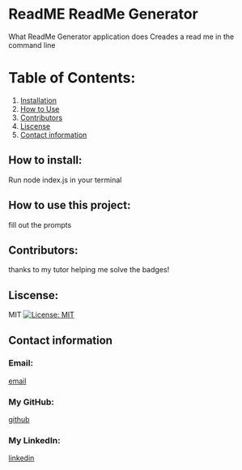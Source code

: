 
# ReadME ReadMe Generator
What ReadMe Generator application does
Creades a read me in the command line

# Table of Contents:
1. [Installation](#how-to-install)
2. [How to Use](#how-to-use-this-project)
3. [Contributors](#contributors)
4. [Liscense](#liscense)
5. [Contact information](#contact-information)

## How to install:
Run node index.js in your terminal

## How to use this project:
fill out the prompts

## Contributors:
thanks to my tutor helping me solve the badges!

## Liscense:
MIT
[![License: MIT](https://img.shields.io/badge/License-MIT-yellow.svg)](https://opensource.org/licenses/MIT)

## Contact information
### Email:
[email](mailto:alix@alix.com)

### My GitHub:
[github](https://github.com/alix1713)

### My LinkedIn:
[linkedin](https://www.linkedin.com/in/alix1713)
